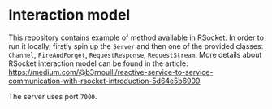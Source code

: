 # Interaction model

This repository contains example of method available in RSocket. In order to run it locally, firstly spin up the `Server` and then 
one of the provided classes: `Channel`, `FireAndForget`, `RequestResponse`, `RequestStream`.
More details about RSocket interaction model can be found in the article: https://medium.com/@b3rnoulli/reactive-service-to-service-communication-with-rsocket-introduction-5d64e5b6909


The server uses port `7000`.
